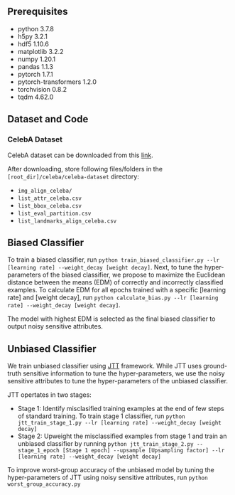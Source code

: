 ## Prerequisites

- python 3.7.8
- h5py 3.2.1
- hdf5 1.10.6
- matplotlib 3.2.2
- numpy 1.20.1
- pandas 1.1.3
- pytorch 1.7.1
- pytorch-transformers 1.2.0
- torchvision 0.8.2
- tqdm 4.62.0

## Dataset and Code

### CelebA Dataset
CelebA dataset can be downloaded from this [link](https://www.kaggle.com/datasets/jessicali9530/celeba-dataset). 

After downloading, store following files/folders in the `[root_dir]/celeba/celeba-dataset` directory:

- `img_align_celeba/`
- `list_attr_celeba.csv`
- `list_bbox_celeba.csv`
- `list_eval_partition.csv`
- `list_landmarks_align_celeba.csv`

## Biased Classifier
To train a biased classifier, run ```python train_biased_classifier.py --lr [learning rate] --weight_decay [weight decay]```.
Next, to tune the hyper-parameters of the biased classifier, we propose to maximize the Euclidean distance between the means (EDM) of correctly and incorrectly classified examples. To calculate EDM for all epochs trained with a specific [learning rate] and [weight decay], run ```python calculate_bias.py --lr [learning rate] --weight_decay [weight decay]```.

The model with highest EDM is selected as the final biased classifier to output noisy sensitive attributes.

## Unbiased Classifier
We train unbiased classifier using [JTT](https://proceedings.mlr.press/v139/liu21f.html) framework. While JTT uses ground-truth sensitive information to tune the hyper-parameters, we use the noisy sensitive attributes to tune the hyper-parameters of the unbiased classifier.

JTT opertates in two stages:
* Stage 1: Identify misclasified training examples at the end of few steps of standard training. To train stage 1 classifier, run ```python jtt_train_stage_1.py --lr [learning rate] --weight_decay [weight decay]```
* Stage 2: Upweight the misclassified examples from stage 1 and train an unbiased classifier by running ```python jtt_train_stage_2.py --stage_1_epoch [Stage 1 epoch] --upsample [Upsampling factor] --lr [learning rate] --weight_decay [weight decay]``` 

To improve worst-group accuracy of the unbiased model by tuning the hyper-parameters of JTT using noisy sensitive attributes, run ```python worst_group_accuracy.py``` 


